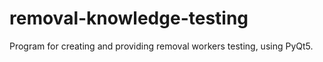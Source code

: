 # removal-knowledge-testing
Program for creating and providing removal workers testing, using PyQt5.
